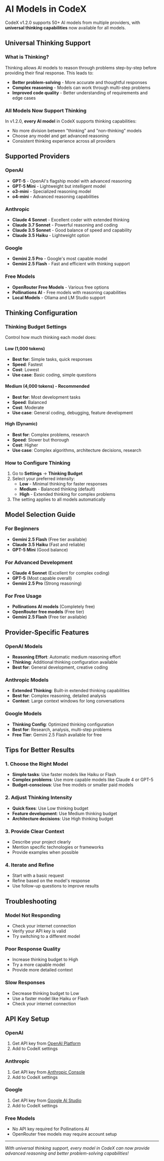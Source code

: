 # AI Models in CodeX

CodeX v1.2.0 supports 50+ AI models from multiple providers, with **universal thinking capabilities** now available for all models.

## Universal Thinking Support

### What is Thinking?

Thinking allows AI models to reason through problems step-by-step before providing their final response. This leads to:

- **Better problem-solving** - More accurate and thoughtful responses
- **Complex reasoning** - Models can work through multi-step problems
- **Improved code quality** - Better understanding of requirements and edge cases

### All Models Now Support Thinking

In v1.2.0, **every AI model** in CodeX supports thinking capabilities:

- No more division between "thinking" and "non-thinking" models
- Choose any model and get advanced reasoning
- Consistent thinking experience across all providers

## Supported Providers

### OpenAI

- **GPT-5** - OpenAI's flagship model with advanced reasoning
- **GPT-5 Mini** - Lightweight but intelligent model
- **o3-mini** - Specialized reasoning model
- **o4-mini** - Advanced reasoning capabilities

### Anthropic

- **Claude 4 Sonnet** - Excellent coder with extended thinking
- **Claude 3.7 Sonnet** - Powerful reasoning and coding
- **Claude 3.5 Sonnet** - Good balance of speed and capability
- **Claude 3.5 Haiku** - Lightweight option

### Google

- **Gemini 2.5 Pro** - Google's most capable model
- **Gemini 2.5 Flash** - Fast and efficient with thinking support

### Free Models

- **OpenRouter Free Models** - Various free options
- **Pollinations AI** - Free models with reasoning capabilities
- **Local Models** - Ollama and LM Studio support

## Thinking Configuration

### Thinking Budget Settings

Control how much thinking each model does:

#### Low (1,000 tokens)

- **Best for**: Simple tasks, quick responses
- **Speed**: Fastest
- **Cost**: Lowest
- **Use case**: Basic coding, simple questions

#### Medium (4,000 tokens) - **Recommended**

- **Best for**: Most development tasks
- **Speed**: Balanced
- **Cost**: Moderate
- **Use case**: General coding, debugging, feature development

#### High (Dynamic)

- **Best for**: Complex problems, research
- **Speed**: Slower but thorough
- **Cost**: Higher
- **Use case**: Complex algorithms, architecture decisions, research

### How to Configure Thinking

1. Go to **Settings** → **Thinking Budget**
2. Select your preferred intensity:
   - **Low** - Minimal thinking for faster responses
   - **Medium** - Balanced thinking (default)
   - **High** - Extended thinking for complex problems
3. The setting applies to all models automatically

## Model Selection Guide

### For Beginners

- **Gemini 2.5 Flash** (Free tier available)
- **Claude 3.5 Haiku** (Fast and reliable)
- **GPT-5 Mini** (Good balance)

### For Advanced Development

- **Claude 4 Sonnet** (Excellent for complex coding)
- **GPT-5** (Most capable overall)
- **Gemini 2.5 Pro** (Strong reasoning)

### For Free Usage

- **Pollinations AI models** (Completely free)
- **OpenRouter free models** (Free tier)
- **Gemini 2.5 Flash** (Free tier available)

## Provider-Specific Features

### OpenAI Models

- **Reasoning Effort**: Automatic medium reasoning effort
- **Thinking**: Additional thinking configuration available
- **Best for**: General development, creative coding

### Anthropic Models

- **Extended Thinking**: Built-in extended thinking capabilities
- **Best for**: Complex reasoning, detailed analysis
- **Context**: Large context windows for long conversations

### Google Models

- **Thinking Config**: Optimized thinking configuration
- **Best for**: Research, analysis, multi-step problems
- **Free Tier**: Gemini 2.5 Flash available for free

## Tips for Better Results

### 1. Choose the Right Model

- **Simple tasks**: Use faster models like Haiku or Flash
- **Complex problems**: Use more capable models like Claude 4 or GPT-5
- **Budget-conscious**: Use free models or smaller paid models

### 2. Adjust Thinking Intensity

- **Quick fixes**: Use Low thinking budget
- **Feature development**: Use Medium thinking budget
- **Architecture decisions**: Use High thinking budget

### 3. Provide Clear Context

- Describe your project clearly
- Mention specific technologies or frameworks
- Provide examples when possible

### 4. Iterate and Refine

- Start with a basic request
- Refine based on the model's response
- Use follow-up questions to improve results

## Troubleshooting

### Model Not Responding

- Check your internet connection
- Verify your API key is valid
- Try switching to a different model

### Poor Response Quality

- Increase thinking budget to High
- Try a more capable model
- Provide more detailed context

### Slow Responses

- Decrease thinking budget to Low
- Use a faster model like Haiku or Flash
- Check your internet connection

## API Key Setup

### OpenAI

1. Get API key from [OpenAI Platform](https://platform.openai.com/api-keys)
2. Add to CodeX settings

### Anthropic

1. Get API key from [Anthropic Console](https://console.anthropic.com/settings/keys)
2. Add to CodeX settings

### Google

1. Get API key from [Google AI Studio](https://ai.google.dev/)
2. Add to CodeX settings

### Free Models

- No API key required for Pollinations AI
- OpenRouter free models may require account setup

---

_With universal thinking support, every model in CodeX can now provide advanced reasoning and better problem-solving capabilities!_
